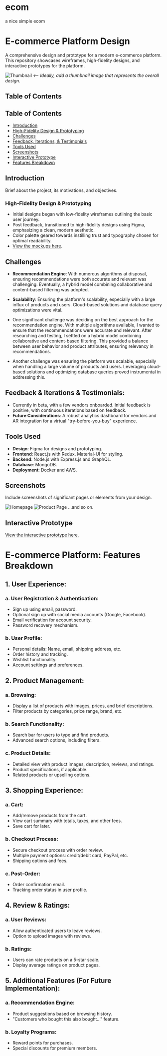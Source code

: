 # ecom
a nice simple ecom
# E-commerce Platform Design

A comprehensive design and prototype for a modern e-commerce platform. This repository showcases wireframes, high-fidelity designs, and interactive prototypes for the platform.

![Thumbnail](path/to/thumbnail/image.png) *<-- Ideally, add a thumbnail image that represents the overall design.*

## Table of Contents

## Table of Contents
- [Introduction](#introduction)
- [High-Fidelity Design & Prototyping](#high-fidelity-design--prototyping)
- [Challenges](#challenges)
- [Feedback, Iterations, & Testimonials](#feedback-iterations--testimonials)
- [Tools Used](#tools-used)
- [Screenshots](#screenshots)
- [Interactive Prototype](#interactive-prototype)
- [Features Breakdown](#e-commerce-platform-features-breakdown)

## Introduction

Brief about the project, its motivations, and objectives.
 
### High-Fidelity Design & Prototyping
 
 - Initial designs began with low-fidelity wireframes outlining the basic user journey. 
- Post feedback, transitioned to high-fidelity designs using Figma, emphasizing a clean, modern aesthetic.
- Color palette geared towards instilling trust and typography chosen for optimal readability.
- [View the mockups here](link-to-your-mockups).



## Challenges
- **Recommendation Engine**: With numerous algorithms at disposal, ensuring recommendations were both accurate and relevant was challenging. Eventually, a hybrid model combining collaborative and content-based filtering was adopted.
  
- **Scalability**: Ensuring the platform's scalability, especially with a large influx of products and users. Cloud-based solutions and database query optimizations were vital.

- One significant challenge was deciding on the best approach for the recommendation engine. With multiple algorithms available, I wanted to ensure that the recommendations were accurate and relevant. After researching and testing, I settled on a hybrid model combining collaborative and content-based filtering. This provided a balance between user behavior and product attributes, ensuring relevancy in recommendations.

- Another challenge was ensuring the platform was scalable, especially when handling a large volume of products and users. Leveraging cloud-based solutions and optimizing database queries proved instrumental in addressing this.

## Feedback & Iterations & Testimonials:

 
- Currently in beta, with a few vendors onboarded. Initial feedback is positive, with continuous iterations based on feedback.
- **Future Considerations**: A robust analytics dashboard for vendors and AR integration for a virtual "try-before-you-buy" experience.



## Tools Used
- **Design**: Figma for designs and prototyping.
- **Frontend**: React.js with Redux. Material-UI for styling.
- **Backend**: Node.js with Express.js and GraphQL.
- **Database**: MongoDB.
- **Deployment**: Docker and AWS.

## Screenshots

Include screenshots of significant pages or elements from your design.

![Homepage](path/to/homepage/screenshot.png)
![Product Page](path/to/productpage/screenshot.png)
...and so on.

## Interactive Prototype

[View the interactive prototype here.](link-to-prototype)

 # E-commerce Platform: Features Breakdown

## 1. User Experience:

### a. User Registration & Authentication:
- Sign up using email, password.
- Optional sign up with social media accounts (Google, Facebook).
- Email verification for account security.
- Password recovery mechanism.

### b. User Profile:
- Personal details: Name, email, shipping address, etc.
- Order history and tracking.
- Wishlist functionality.
- Account settings and preferences.

## 2. Product Management:

### a. Browsing:
- Display a list of products with images, prices, and brief descriptions.
- Filter products by categories, price range, brand, etc.

### b. Search Functionality:
- Search bar for users to type and find products.
- Advanced search options, including filters.

### c. Product Details:
- Detailed view with product images, description, reviews, and ratings.
- Product specifications, if applicable.
- Related products or upselling options.

## 3. Shopping Experience:

### a. Cart:
- Add/remove products from the cart.
- View cart summary with totals, taxes, and other fees.
- Save cart for later.

### b. Checkout Process:
- Secure checkout process with order review.
- Multiple payment options: credit/debit card, PayPal, etc.
- Shipping options and fees.

### c. Post-Order:
- Order confirmation email.
- Tracking order status in user profile.

## 4. Review & Ratings:

### a. User Reviews:
- Allow authenticated users to leave reviews.
- Option to upload images with reviews.

### b. Ratings:
- Users can rate products on a 5-star scale.
- Display average ratings on product pages.

## 5. Additional Features (For Future Implementation):

### a. Recommendation Engine:
- Product suggestions based on browsing history.
- "Customers who bought this also bought..." feature.

### b. Loyalty Programs:
- Reward points for purchases.
- Special discounts for premium members.
